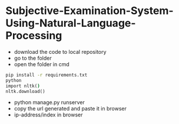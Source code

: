 # Subjective-Examination-System-Using-Natural-Language-Processing

- download the code to local repository
- go to the folder
- open the folder in cmd
```cmd
pip install -r requirements.txt
python
import nltk()
nltk.download()
```
- python manage.py runserver
- copy the url generated and paste it in browser
- ip-address/index in browser
